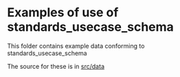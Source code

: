 # Examples of use of standards_usecase_schema

This folder contains example data conforming to standards_usecase_schema

The source for these is in [src/data](../src/data/examples)